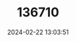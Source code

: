 ---
title: "136710"
category: "Peromyscus sagax"
draft: false
date: 2024-02-22 13:03:51
languages:
  English: ["Michoacan Deer Mouse"]
---